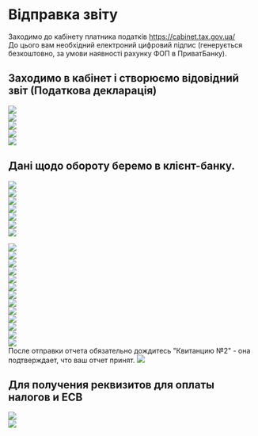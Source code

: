 # Відправка звіту
Заходимо до кабінету платника податків https://cabinet.tax.gov.ua/  
До цього вам необхідний електроний цифровий підпис (генерується безкоштовно, за умови наявності рахунку ФОП в ПриватБанку).  
## Заходимо в кабінет і створюємо відовідний звіт (Податкова декларація)
<img src = "img/tax_office01.jpg"><br>
<img src = "img/tax_office02.jpg"><br>
<img src = "img/tax_office03.jpg"><br>
<img src = "img/tax_office04.jpg"><br>
<img src = "img/tax_office05.jpg"><br>

## Дані щодо обороту беремо в клієнт-банку.
<img src = "img/privat01.jpg"><br>
<img src = "img/privat01_02.jpg"><br>
<img src = "img/privat03.jpg"><br>
<img src = "img/privat04.jpg"><br>
<img src = "img/privat05.jpg"><br>
<img src = "img/privat06.jpg"><br>
<img src = "img/privat07.jpg"><br>

<img src = "img/tax_office06.jpg"><br>
<img src = "img/tax_office07.jpg"><br>
<img src = "img/tax_office08.jpg"><br>
<img src = "img/tax_office09.jpg"><br>
<img src = "img/tax_office10.jpg"><br>
<img src = "img/tax_office11.jpg"><br>
<img src = "img/tax_office12.jpg"><br>
<img src = "img/tax_office13.jpg"><br>
<img src = "img/tax_office14.jpg"><br>
<img src = "img/tax_office15.jpg"><br>
<img src = "img/tax_office16.jpg"><br>
<img src = "img/tax_office17.jpg"><br>
<img src = "img/tax_office18.jpg"><br>
После отправки отчета обязательно дождитесь "Квитанцию №2" - она подтверждает, что ваш отчет принят.
<img src = "img/tax_office19.jpg"><br>

## Для получения реквизитов для оплаты налогов и ЕСВ
<img src = "img/tax_office20.jpg"><br>
<img src = "img/tax_office21.jpg"><br>
